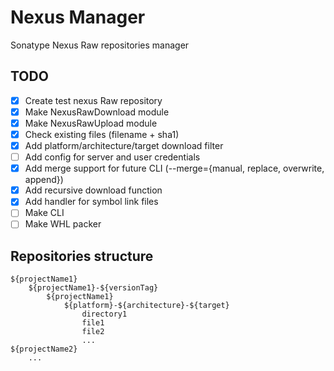 # Nexus Manager
Sonatype Nexus Raw repositories manager
## TODO
- [x] Create test nexus Raw repository
- [x] Make NexusRawDownload module
- [x] Make NexusRawUpload module
- [x] Check existing files (filename + sha1)
- [x] Add platform/architecture/target download filter
- [ ] Add config for server and user credentials
- [x] Add merge support for future CLI (--merge={manual, replace, overwrite, append})
- [x] Add recursive download function
- [x] Add handler for symbol link files
- [ ] Make CLI
- [ ] Make WHL packer

## Repositories structure
```console
${projectName1}
	${projectName1}-${versionTag}
		${projectName1}
			${platform}-${architecture}-${target}
				directory1
				file1
				file2
				...
${projectName2}
	...
```
